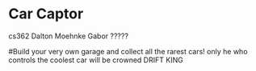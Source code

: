# Car Captor
cs362
Dalton Moehnke
Gabor ?????

#Build your very own garage and collect all the rarest cars! only he who controls the coolest car will be crowned DRIFT KING

